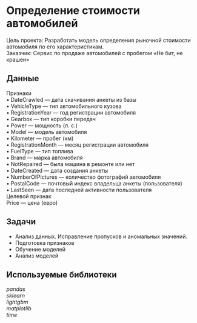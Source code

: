 # Определение стоимости автомобилей

Цель проекта: Разработать модель определения рыночной стоимости автомобиля по его характеристикам.  
Заказчик: Сервис по продаже автомобилей с пробегом «Не бит, не крашен»

## Данные 
Признаки  
•	DateCrawled — дата скачивания анкеты из базы  
•	VehicleType — тип автомобильного кузова  
•	RegistrationYear — год регистрации автомобиля  
•	Gearbox — тип коробки передач  
•	Power — мощность (л. с.)  
•	Model — модель автомобиля  
•	Kilometer — пробег (км)  
•	RegistrationMonth — месяц регистрации автомобиля  
•	FuelType — тип топлива  
•	Brand — марка автомобиля  
•	NotRepaired — была машина в ремонте или нет  
•	DateCreated — дата создания анкеты  
•	NumberOfPictures — количество фотографий автомобиля  
•	PostalCode — почтовый индекс владельца анкеты (пользователя)  
•	LastSeen — дата последней активности пользователя  
Целевой признак  
Price — цена (евро)  

## Задачи
- Анализ данных. Исправление пропусков и аномальных значений.
- Подготовка признаков
- Обучение моделей
- Анализ моделей

## Используемые библиотеки
*pandas*  
*sklearn*    
*lightgbm*    
*matplotlib*  
*time*
